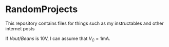 # RandomProjects
This repository contains files for things such as my instructables and other internet posts

If $Vout / Beans$ is 10V, I can assume that $V_C$ = 1mA.
